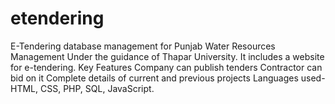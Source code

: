 # etendering
E-Tendering database management for Punjab Water Resources Management  Under the guidance of Thapar University. It includes a website for e-tendering.  Key Features Company can publish tenders Contractor can bid on it Complete details of current and previous projects Languages used-HTML, CSS, PHP, SQL, JavaScript.
